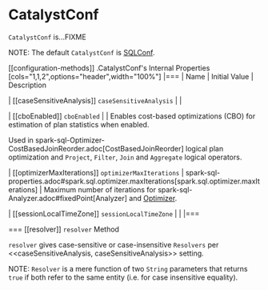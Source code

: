 # CatalystConf

`CatalystConf` is...FIXME

NOTE: The default `CatalystConf` is [SQLConf](SQLConf.md).

[[configuration-methods]]
.CatalystConf's Internal Properties
[cols="1,1,2",options="header",width="100%"]
|===
| Name
| Initial Value
| Description

| [[caseSensitiveAnalysis]] `caseSensitiveAnalysis`
|
|

| [[cboEnabled]] `cboEnabled`
|
| Enables cost-based optimizations (CBO) for estimation of plan statistics when enabled.

Used in spark-sql-Optimizer-CostBasedJoinReorder.adoc[CostBasedJoinReorder] logical plan optimization and `Project`, `Filter`, `Join` and `Aggregate` logical operators.

| [[optimizerMaxIterations]] `optimizerMaxIterations`
| spark-sql-properties.adoc#spark.sql.optimizer.maxIterations[spark.sql.optimizer.maxIterations]
| Maximum number of iterations for spark-sql-Analyzer.adoc#fixedPoint[Analyzer] and [Optimizer](Optimizer.md#fixedPoint).

| [[sessionLocalTimeZone]] `sessionLocalTimeZone`
|
|
|===

=== [[resolver]] `resolver` Method

`resolver` gives case-sensitive or case-insensitive `Resolvers` per <<caseSensitiveAnalysis, caseSensitiveAnalysis>> setting.

NOTE: `Resolver` is a mere function of two `String` parameters that returns `true` if both refer to the same entity (i.e. for case insensitive equality).

